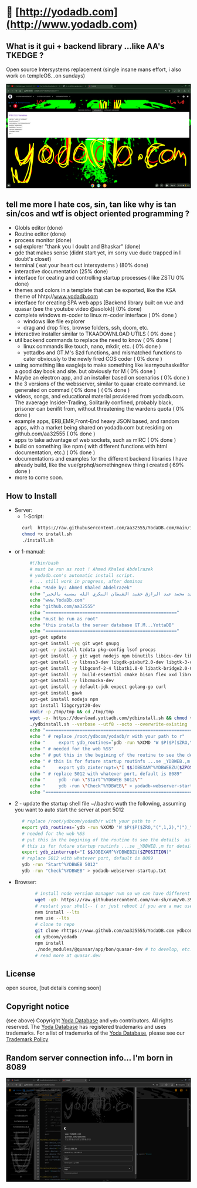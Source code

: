 

# 👀 [http://yodadb.com](http://www.yodadb.com)

## What is it gui + backend library ...like AA's TKEDGE ?
Open source Intersystems replacement (single insane mans effort, i also work on templeOS...on sundays)

![megif](https://raw.githubusercontent.com/aa32555/YodaDB.com/main/osiris/aa.gif)


## tell me more I hate cos, sin, tan like why is tan sin/cos and wtf is object oriented programming ?
 - Globls editor (done)
 - Routine editor (done)
 - process monitor (done)
 - sql explorer "thank you I doubt and Bhaskar" (done)
 - gde that makes sense (didnt start yet, im sorry vue dude trapped in I doubt's closet) 
 - terminal ( eat your heart out intersystems ) (80% done)
 - interactive documentation (25% done)
 - interface for ceating and controlling startup processes ( like ZSTU 0% done)
 - themes and colors in a template that can be exported, like the KSA theme of hhtp://www.yodadb.com
 - interface for creating SPA web apps [Backend library built on vue and quasar (see the youtube video @asolok)] (0% done)
 - complete windows m-coder to linux m-coder interface ( 0% done )
    - windows like file explorer
    - drag and drop files, browse folders, ssh, doom, etc.
 - interactive installer similar to TKAADOWNLOAD UTILS ( 0% done )
 - util backend commands to replace the need to know  ( 0% done )
    - linux commands like touch, nano, mkdir, etc.  ( 0% done )
    - yottadbs and GT.M's $zd functions, and mismatched functions to cater obviously to the newly fired COS coder  ( 0% done )
- using something like easglejs to make something like learnyouhaskellfor a good day book and site. but obviously for M  ( 0% done )
- Maybe an electron app, and an installer based on scenarios  ( 0% done )
- the 3 versions of the websserver, similar to quaar create command. i.e generated on commad  ( 0% done )  ( 0% done )
- videos, songs, and educational material providered from yodadb.com. The avaerage Insider-Trading, Solitarily confined, probably black, prisoner can benifit from, without threatening the wardens quota  ( 0% done )
- example apps, ERB,EMR,Front-End heavy JSON based, and random apps, with a market being shared on yodadb.com but residing on github.com/aa32555  ( 0% done )
- apps to take advantage of web sockets, such as mIRC  ( 0% done )
- build on something like npm ( with different functions with html documentation, etc.)  ( 0% done )
- documentations and examples for the different backend libraries I have already build, like the vue/grphql/somethingnew thing i created  ( 69% done )
- more to come soon. 

## How to Install 
  * Server:
      * 1-Script:
```sh
      curl  https://raw.githubusercontent.com/aa32555/YodaDB.com/main/install.sh > install.sh
      chmod +x install.sh
      ./install.sh
```
   * or 1-manual:
```bash
         #!/bin/bash
         # must be run as root ! Ahmed Khaled Abdelrazek
         # yodadb.com's automatic install script.
         # ... still work in progress, after dominos 
         echo "Made by: Ahmed Khaled Abdelrazek"
         echo "حمد خالد محمد عبد الرازق حفيد القبطان البكري الله يمسيه بالخير"
         echo "www.YodaDb.com"
         echo "github.com/aa32555" 
         echo "=================================================="
         echo "must be run as root"
         echo "this installs the server database GT.M...YottaDB"
         echo "=================================================="
         apt-get update
         apt-get install -yq git wget gnupg
         apt-get -y install tzdata pkg-config lsof procps
         apt-get install -y git wget nodejs npm binutils libicu-dev libasound2
         apt-get install -y libnss3-dev libgdk-pixbuf2.0-dev libgtk-3-dev libxss-dev
         apt-get install -y libgconf-2-4 libatk1.0-0 libatk-bridge2.0-0 libgdk-pixbuf2.0-0 libgtk-3-0 
         apt-get install -y  build-essential cmake bison flex xxd libreadline-dev libssl-dev libconfig-dev
         apt-get install -y libcmocka-dev
         apt-get install -y default-jdk expect golang-go curl
         apt-get install gawk
         apt-get install nodejs npm
         apt install libgcrypt20-dev
         mkdir -p /tmp/tmp && cd /tmp/tmp
         wget -o- https://download.yottadb.com/ydbinstall.sh && chmod +x ydbinstall.sh
         ./ydbinstall.sh --verbose --utf8 --octo --overwrite-existing
         echo "=================================================================================================================================="
         echo " # replace /root/ydbcom/yodadb/r with your path to r"
         echo "     export ydb_routines=`ydb -run %XCMD 'W $P($P($ZRO,\"(\",1,2),\")\")_\" \"_\"\/root\/ydbcom\/yodadb\/r\"_\")\"_$P($ZRO,\")\",2,$L($ZRO,\")\"))'`" 
         echo " # needed for the web %SS"
         echo " # put this in the begining of the routine to see the details  as well"
         echo " # this is for future startup routinfs ...se _YDBWEB.,m for details"
         echo "     export ydb_zinterrupt=\"I $$JOBEXAM^%YDBWEBZU($ZPOSITION)\""
         echo " # replace 5012 with whatever port, default is 8089"
         echo "     ydb -run \"Start^%YDBWEB 5012\""
         echo "     ydb -run \"Check^%YDBWEB\" > yodadb-webserver-startup.txt\""
         echo "=================================================================================================================================="
```


  * 2 - update the startup shell file ~/.bashrc wuth the following, 
     assuming you want to auto start the server at port 5012

```bash
      # replace /root/ydbcom/yodadb/r with your path to r  
      export ydb_routines=`ydb -run %XCMD 'W $P($P($ZRO,"(",1,2),")")_" "_"/root/ydbcom/yodadb/r"_")"_$P($ZRO,")",2,$L($ZRO,")"))'` 
      # needed for the web %SS
      # put this in the begining of the routine to see the details  as well
      # this is for future startup routinfs ...se _YDBWEB.,m for details
      export ydb_zinterrupt="I $$JOBEXAM^%YDBWEBZU($ZPOSITION)"
      # replace 5012 with whatever port, default is 8089
      ydb -run "Start^%YDBWEB 5012"
      ydb -run "Check^%YDBWEB" > yodadb-webserver-startup.txt
```

 * Browser:

 ```bash       
            # install node version manager nvm so we can have different everything node, npm, life, u know...
            wget -qO- https://raw.githubusercontent.com/nvm-sh/nvm/v0.39.1/install.sh | bash
            # restart your shell-- ( or just reboot if you are a mac user)
            nvm install --lts
            nvm use --lts
            # clone to repo
            git clone rhttps://www.github.com/aa325555/YodaDB.com ydbcom 
            cd ydbcom/yodadb
            npm install
            ./node_modules/@quasar/app/bon/quasar-dev # to develop, etc.
            # read more at quasar.dev
 ```

## License

open source, [but details coming soon]

## Copyright notice
(see above)
Copyright [Yoda Database](https://yodadb.com) and `ydb` contributors. All rights reserved. The [Yoda Database](https://yodadb.com) has registered trademarks and uses trademarks.  For a list of trademarks of the [Yoda Database](https://yodadb.com), please see our [Trademark Policy](http://yodadb.com/)


## Random server connection info... I'm born in 8089 
![megifabc](https://raw.githubusercontent.com/aa32555/YodaDB.com/main/osiris/connection-details-ksa-kgb-fbi-kris-swiatek-hiral-ghandi-angel-cartel-tatto-hand.png)
